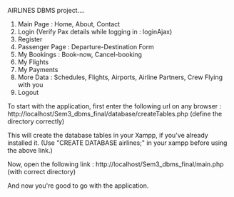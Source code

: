 AIRLINES DBMS project....

1. Main Page : Home, About, Contact
2. Login (Verify Pax details while logging in : loginAjax)
3. Register
4. Passenger Page : Departure-Destination Form
5. My Bookings : Book-now, Cancel-booking
6. My Flights
7. My Payments
8. More Data : Schedules, Flights, Airports, Airline Partners, Crew Flying with you
9. Logout


To start with the application, first enter the following url on any browser :
http://localhost/Sem3_dbms_final/database/createTables.php   (define the directory correctly)

This will create the database tables in your Xampp, if you've already installed it. (Use "CREATE DATABASE airlines;" in your xampp before using the above link.)

Now, open the following link :
http://localhost/Sem3_dbms_final/main.php   (with correct directory)

And now you're good to go with the application.